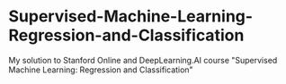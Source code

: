 # Supervised-Machine-Learning-Regression-and-Classification
My solution to Stanford Online and DeepLearning.AI course "Supervised Machine Learning: Regression and Classification"
